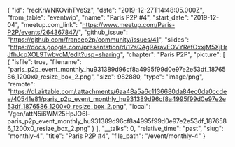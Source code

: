 {
  "id": "recKrWNKOvihTVeSz",
  "date": "2019-12-27T14:48:05.000Z",
  "from_table": "eventwip",
  "name": "Paris P2P #4",
  "start_date": "2019-12-04",
  "meetup.com_link": "https://www.meetup.com/Paris-P2P/events/264367847/",
  "github_issue": "https://github.com/francep2p/community/issues/41",
  "slides": "https://docs.google.com/presentation/d/12sQAg9AravEOVYRefOxxjM5XjHrJfhJcqXOL9TwbvcM/edit?usp=sharing",
  "chapter": "Paris P2P",
  "picture": [
    {
      "isfile": true,
      "filename": "paris_p2p_event_monthly_hu931389d96cf8a4995f99d0e97e2e53df_1876586_1200x0_resize_box_2.png",
      "size": 982880,
      "type": "image/png",
      "remote": "https://dl.airtable.com/.attachments/6aa48a5a6c1136680da84ec0da0ccdee/40541e81/paris_p2p_event_monthly_hu931389d96cf8a4995f99d0e97e2e53df_1876586_1200x0_resize_box_2.png",
      "local": "/gen/attN5i6WM25HpJO6l-paris_p2p_event_monthly_hu931389d96cf8a4995f99d0e97e2e53df_1876586_1200x0_resize_box_2.png"
    }
  ],
  "__talks": 0,
  "relative_time": "past",
  "slug": "monthly-4",
  "title": "Paris P2P #4",
  "file_path": "/event/monthly-4"
}